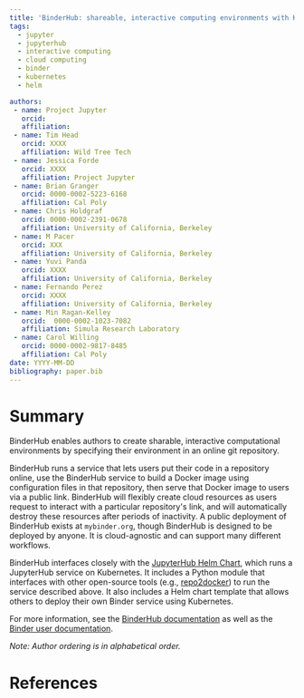 ```yaml
---
title: 'BinderHub: shareable, interactive computing environments with Kubernetes'
tags:
  - jupyter
  - jupyterhub
  - interactive computing
  - cloud computing
  - binder
  - kubernetes
  - helm

authors:
 - name: Project Jupyter
   orcid:
   affiliation:
 - name: Tim Head
   orcid: XXXX
   affiliation: Wild Tree Tech
 - name: Jessica Forde
   orcid: XXXX
   affiliation: Project Jupyter
 - name: Brian Granger
   orcid: 0000-0002-5223-6168
   affiliation: Cal Poly
 - name: Chris Holdgraf
   orcid: 0000-0002-2391-0678
   affiliation: University of California, Berkeley
 - name: M Pacer
   orcid: XXX
   affiliation: University of California, Berkeley
 - name: Yuvi Panda
   orcid: XXXX
   affiliation: University of California, Berkeley
 - name: Fernando Perez
   orcid: XXXX
   affiliation: University of California, Berkeley
 - name: Min Ragan-Kelley
   orcid:  0000-0002-1023-7082
   affiliation: Simula Research Laboratory
 - name: Carol Willing
   orcid: 0000-0002-9817-8485
   affiliation: Cal Poly
date: YYYY-MM-DD
bibliography: paper.bib
---
```


# Summary

BinderHub enables authors to create sharable, interactive
computational environments by specifying their environment in an online
git repository.

BinderHub runs a service that lets users put their code in a repository online, use
the BinderHub service to build a Docker image using configuration files in that
repository, then serve that Docker image to users via a public link. BinderHub
will flexibly create cloud resources as users request to interact with a
particular repository's link, and will automatically destroy these resources
after periods of inactivity. A public deployment of BinderHub exists at
`mybinder.org`, though BinderHub is designed to be deployed by anyone. It is
cloud-agnostic and can support many different workflows.

BinderHub interfaces closely with the [JupyterHub Helm Chart](https://github.com/jupyterhub/zero-to-jupyterhub-k8s),
which runs a JupyterHub service on Kubernetes. It includes a Python module
that interfaces with other open-source tools (e.g., [repo2docker](https://github.com/jupyter/repo2docker)) to run the service
described above. It also includes a Helm
chart template that allows others to deploy their own Binder service using
Kubernetes.

For more information, see the [BinderHub documentation](https://binderhub.readthedocs.io)
as well as the [Binder user documentation](https://docs.mybinder.org).

_Note: Author ordering is in alphabetical order._

# References

